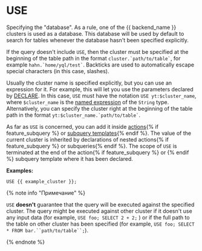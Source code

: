 # USE

Specifying the "database". As a rule, one of the {{ backend_name }} clusters is used as a database. This database will be used by default to search for tables whenever the database hasn't been specified explicitly.

If the query doesn't include `USE`, then the cluster must be specified at the beginning of the table path in the format ``` cluster.`path/to/table` ```, for example ``` hahn.`home/yql/test` ```. Backticks are used to automatically escape special characters (in this case, slashes).

Usually the cluster name is specified explicitly, but you can use an expression for it. For example, this will let you use the parameters declared by [DECLARE](../declare.md).
In this case, `USE` must have the notation ```USE yt:$cluster_name```, where `$cluster_name` is the [named expression](../expressions.md#named-nodes) of the `String` type.
Alternatively, you can specify the cluster right at the beginning of the table path in the format ``` yt:$cluster_name.`path/to/table` ```.

As far as `USE` is concerned, you can add it inside [actions](../action.md){% if feature_subquery %} or [subquery templates](../subquery.md){% endif %}. The value of the current cluster is inherited by declarations of nested actions{% if feature_subquery %} or subqueries{% endif %}. The scope of `USE` is terminated at the end of the action{% if feature_subquery %}  or {% endif %} subquery template where it has been declared.

**Examples:**

```yql
USE {{ example_cluster }};
```

{% note info "Примечание" %}

`USE` **doesn't** guarantee that the query will be executed against the specified cluster. The query might be executed against other cluster if it doesn't use any input data (for example, `USE foo; SELECT 2 + 2;` ) or if the full path to the table on other cluster has been specified (for example, `USE foo; SELECT * FROM bar.``path/to/table``;`).

{% endnote %}

